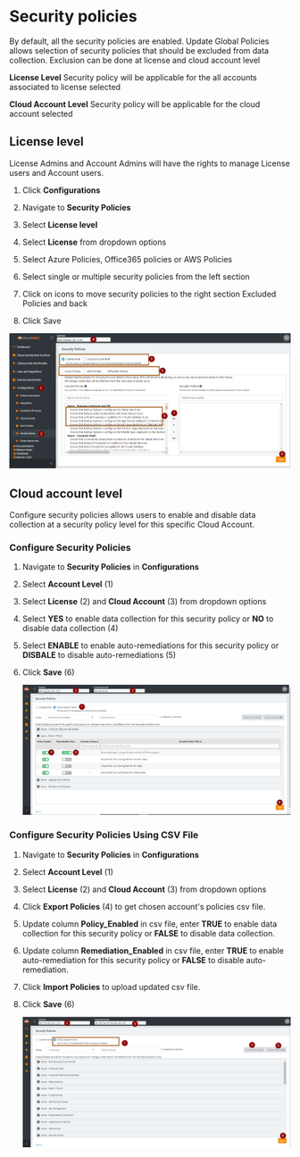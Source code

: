 # Security policies

By default, all the security policies are enabled. Update Global Policies allows selection of security policies that should be excluded from data collection. Exclusion can be done at license and cloud account level

**License Level** Security policy will be applicable for the all accounts associated to license selected

**Cloud Account Level** Security policy will be applicable for the cloud account selected



## License level 

License Admins and Account Admins will have the rights to manage License users and Account users.

1. Click **Configurations**

2. Navigate to **Security Policies** 

3. Select **License level**

4. Select **License** from dropdown options

5. Select Azure Policies, Office365 policies or AWS Policies

6. Select single or multiple security policies from the left section

7. Click on icons to move security policies to the right section Excluded
    Policies and back

8. Click Save
	
![Update_Global_Policies](.././images/administratorGuide/Update_Global_Policies.png#thumbnail)


## Cloud account level 

Configure security policies allows users to enable and disable data collection at a security policy level for this specific Cloud Account.


### Configure Security Policies

1.  Navigate to **Security Policies** in **Configurations**

2.  Select **Account Level** (1)

3.  Select **License** (2) and **Cloud Account** (3) from dropdown options 

4.  Select **YES** to enable data collection for this security policy or **NO**
    to disable data collection (4)

5.  Select **ENABLE** to enable auto-remediations for this security policy or
    **DISBALE** to disable auto-remediations (5)

6. Click **Save** (6)
	
    ![Manage Accounts](.././images/administratorGuide/Policy_Configurations.png#thumbnail)


### Configure Security Policies Using CSV File

1.  Navigate to **Security Policies** in **Configurations**

2.  Select **Account Level** (1)

3.  Select **License** (2) and **Cloud Account** (3) from dropdown options 

4.  Click **Export Policies** (4) to get chosen account's policies csv file.

5. Update column **Policy_Enabled** in csv file, enter **TRUE** to enable data collection for this security policy or **FALSE** to disable data collection.

6. Update column **Remediation_Enabled** in csv file, enter **TRUE** to enable auto-remediation for this security policy or **FALSE** to disable auto-remediation.

7. Click **Import Policies** to upload updated csv file.

5. Click **Save** (6)
	
    ![Manage Accounts](.././images/administratorGuide/Security_Policy_Import_Export.png#thumbnail)




